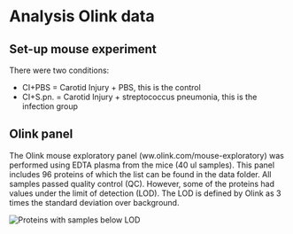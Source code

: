 # Analysis Olink data

## Set-up mouse experiment
There were two conditions: 
- CI+PBS = Carotid Injury + PBS, this is the control 
- CI+S.pn. = Carotid Injury + streptococcus pneumonia, this is the infection group

## Olink panel
The Olink mouse exploratory panel (ww.olink.com/mouse-exploratory) was performed using EDTA plasma from the mice (40 ul samples). This panel includes 96 proteins of which the list can be found in the data folder. All samples passed quality control (QC). However, some of the proteins had values under the limit of detection (LOD). The LOD is defined by Olink as 3 times the standard deviation over background.

![Proteins with samples below LOD](https://github.com/barbarahelena/olink-analyses-chartie/blob/main/results/proteins_belowLOD.png?raw=true)
